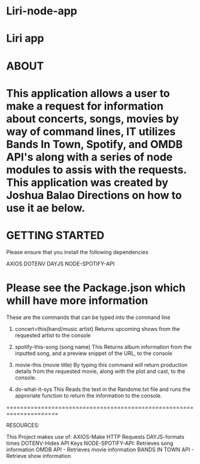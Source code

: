 # Liri-node-app
Liri app 
===========================
ABOUT
============================
This application allows a user to make a request for information about concerts, songs, movies by way of command lines, IT utilizes Bands In Town, Spotify, and OMDB API's along with a series of node modules to assis with the requests. This application was created by Joshua Balao
Directions on how to use it ae below.
=======================================

GETTING STARTED
===============================
Please ensure that you install the following dependencies

AXIOS
DOTENV
DAYJS
NODE-SPOTIFY-API

Please see the Package.json which whill have more information
==============================================================
These are the commands that can be typed into the command line
1. concert=this(band/music artist)
    Returns upcoming shows from the requested artist to the console

2. spotify-this-song (song name)
    This Returns album information from the inputted song, and a preview snippet of the URL, to the console

3. movie-this (movie title)
    By typing this command will return production details from the requested movie, along with the plot and cast, to the console.

4. do-what-it-sys
    This Reads the text in the Randome.txt file and runs the approriate function to return the information to the console. 

=====================================================================

RESOURCES:

This Project makes use of:
    AXIOS-Make HTTP Requests
    DAYJS-formats times
    DOTENV-Hides API Keys
    NODE-SPOTIFY-API: Retrieves song information
    OMDB API - Retrieves movie information
    BANDS IN TOWN API - Retrieve show information
